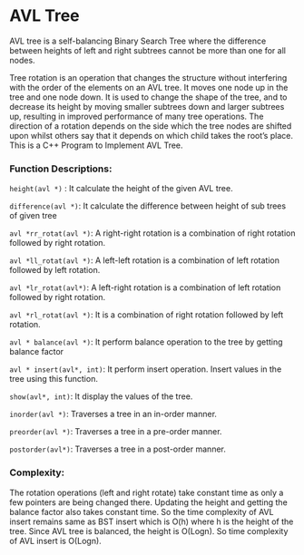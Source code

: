 # AVL Tree

AVL tree is a self-balancing Binary Search Tree where the difference between heights of left and right subtrees cannot be more than one for all nodes.

Tree rotation is an operation that changes the structure without interfering with the order of the elements on an AVL tree. It moves one node up in the tree and one node down. It is used to change the shape of the tree, and to decrease its height by moving smaller subtrees down and larger subtrees up, resulting in improved performance of many tree operations. The direction of a rotation depends on the side which the tree nodes are shifted upon whilst others say that it depends on which child takes the root’s place. This is a C++ Program to Implement AVL Tree.


### Function Descriptions:

`height(avl *)` : It calculate the height of the given AVL tree.

`difference(avl *)`: It calculate the difference between height of sub trees of given tree

`avl *rr_rotat(avl *)`: A right-right rotation is a combination of right rotation followed by right rotation.

`avl *ll_rotat(avl *)`: A left-left rotation is a combination of left rotation followed by left rotation.

`avl *lr_rotat(avl*)`: A left-right rotation is a combination of left rotation followed by right rotation.

`avl *rl_rotat(avl *)`: It is a combination of right rotation followed by left rotation.

`avl * balance(avl *)`: It perform balance operation to the tree by getting balance factor

`avl * insert(avl*, int)`: It perform insert operation. Insert values in the tree using this function. 

`show(avl*, int)`: It display the values of the tree. 

`inorder(avl *)`: Traverses a tree in an in-order manner. 

`preorder(avl *)`: Traverses a tree in a pre-order manner. 

`postorder(avl*)`: Traverses a tree in a post-order manner.

### Complexity:

The rotation operations (left and right rotate) take constant time as only a few pointers are being changed there. Updating the height and getting the balance factor also takes constant time. So the time complexity of AVL insert remains same as BST insert which is O(h) where h is the height of the tree. Since AVL tree is balanced, the height is O(Logn). So time complexity of AVL insert is O(Logn).

